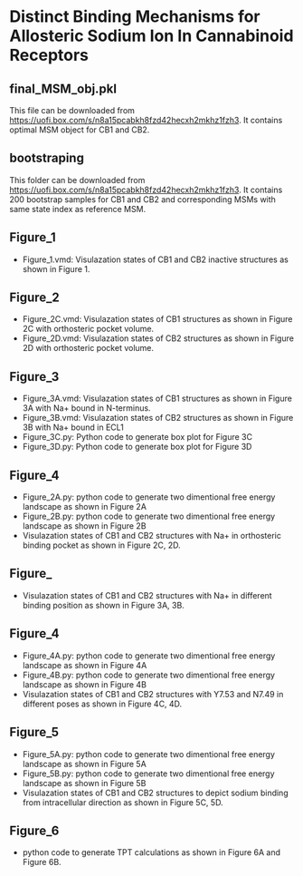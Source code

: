 
# Distinct Binding Mechanisms for Allosteric Sodium Ion In Cannabinoid Receptors

## final_MSM_obj.pkl
This file can be downloaded from https://uofi.box.com/s/n8a15pcabkh8fzd42hecxh2mkhz1fzh3. It contains optimal MSM object for CB1 and CB2. 

## bootstraping
This folder can be downloaded from https://uofi.box.com/s/n8a15pcabkh8fzd42hecxh2mkhz1fzh3. It contains 200 bootstrap samples for CB1 and CB2 and corresponding MSMs with same state index as reference MSM.

## Figure_1
- Figure_1.vmd: Visulazation states of CB1 and CB2 inactive structures as shown in Figure 1. 

## Figure_2
- Figure_2C.vmd: Visulazation states of CB1 structures as shown in Figure 2C with orthosteric pocket volume. 
- Figure_2D.vmd: Visulazation states of CB2 structures as shown in Figure 2D with orthosteric pocket volume. 

## Figure_3
- Figure_3A.vmd: Visulazation states of CB1 structures as shown in Figure 3A with Na+ bound in N-terminus. 
- Figure_3B.vmd: Visulazation states of CB2 structures as shown in Figure 3B with Na+ bound in ECL1 
- Figure_3C.py:  Python code to generate box plot for Figure 3C
- Figure_3D.py:  Python code to generate box plot for Figure 3D



## Figure_4
- Figure_2A.py: python code to generate two dimentional free energy landscape as shown in Figure 2A 
- Figure_2B.py: python code to generate two dimentional free energy landscape as shown in Figure 2B
- Visulazation states of CB1 and CB2 structures with Na+ in orthosteric binding pocket as shown in Figure 2C, 2D.

## Figure_
- Visulazation states of CB1 and CB2 structures with Na+ in different binding position as shown in Figure 3A, 3B.

## Figure_4
- Figure_4A.py: python code to generate two dimentional free energy landscape as shown in Figure 4A 
- Figure_4B.py: python code to generate two dimentional free energy landscape as shown in Figure 4B
- Visulazation states of CB1 and CB2 structures with Y7.53 and N7.49 in different poses as shown in Figure 4C, 4D.

## Figure_5
- Figure_5A.py: python code to generate two dimentional free energy landscape as shown in Figure 5A 
- Figure_5B.py: python code to generate two dimentional free energy landscape as shown in Figure 5B
- Visulazation states of CB1 and CB2 structures to depict sodium binding from intracellular direction as shown in Figure 5C, 5D.

## Figure_6
- python code to generate TPT calculations as shown in Figure 6A and Figure 6B.
